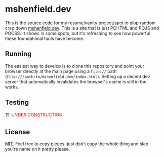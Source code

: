 # mshenfield.dev

This is the source code for my resume/vanity project/spot to plop random crap down [mshenfield.dev](https://mshenfield.dev).
This is a site that is just POHTML and POJS and POCSS.  It shows in some spots, but it's refreshing to see how powerful
these foundational tools have become. 

## Running

The easiest way to develop is to clone this repository and point your browser directly at the main page using a `file://`
path (`file:///path/to/mshenfield.dev/index.html`).  Setting up a decent dev server that automatically invalidates
the browser's cache is still in the works.

## Testing
🏗️ <span style="color: red; backround-color: yellow;">UNDER CONSTRUCTION</span>

## License
[MIT](https://opensource.org/licenses/MIT).  Feel free to copy pieces, just don't copy the whole thing and slap you're name on it pretty please.
